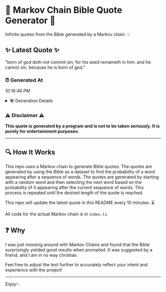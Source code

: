 # 📖 Markov Chain Bible Quote Generator 📖

Infinite quotes from the Bible generated by a Markov chain. ✨

## ✨ Latest Quote ✨
"born of god doth not commit sin; for his seed remaineth in him: and he cannot sin, because he is born of god."

### ⏰ Generated At
*10:16:46 PM*

<details>
    <summary>🛠️ Generation Details</summary>
    <p>
        <strong>🌱 Seed:</strong> born<br>
        <strong>🔄 Iterations:</strong> 22<br>
        <strong>📜 Context History:</strong><br>[ born ]: of<br>[ born, of ]: god<br>[ born, of, god ]: doth<br>[ born, of, god, doth ]: not<br>[ born, of, god, doth, not ]: commit<br>[ born, of, god, doth, not, commit ]: sin;<br>[ of, god, doth, not, commit, sin; ]: for<br>[ god, doth, not, commit, sin;, for ]: his<br>[ doth, not, commit, sin;, for, his ]: seed<br>[ not, commit, sin;, for, his, seed ]: remaineth<br>[ commit, sin;, for, his, seed, remaineth ]: in<br>[ sin;, for, his, seed, remaineth, in ]: him:<br>[ for, his, seed, remaineth, in, him: ]: and<br>[ his, seed, remaineth, in, him:, and ]: he<br>[ seed, remaineth, in, him:, and, he ]: cannot<br>[ remaineth, in, him:, and, he, cannot ]: sin,<br>[ in, him:, and, he, cannot, sin, ]: because<br>[ him:, and, he, cannot, sin,, because ]: he<br>[ and, he, cannot, sin,, because, he ]: is<br>[ he, cannot, sin,, because, he, is ]: born<br>[ cannot, sin,, because, he, is, born ]: of<br>[ sin,, because, he, is, born, of ]: god.<br>
    </p>
</details>

### ⚠️ Disclaimer ⚠️
**This quote is generated by a program and is not to be taken seriously. It is purely for entertainment purposes.**

---

## 🔍 How It Works

This repo uses a Markov chain to generate Bible quotes. The quotes are generated by using the Bible as a dataset to find the probability of a word appearing after a sequence of words. The quotes are generated by starting with a random word and then selecting the next word based on the probability of it appearing after the current sequence of words. This process is repeated until the desired length of the quote is reached.

This repo will update the latest quote in this README every 10 minutes. ⏳

All code for the actual Markov chain is in `index.ts`.

## ❓ Why

I was just messing around with Markov Chains and found that the Bible surprisingly yielded good results when prompted. 
It was suggested by a friend, and I am in no way christian.

Feel free to adjust the text further to accurately reflect your intent and experience with the project!

---

*Enjoy*✨
